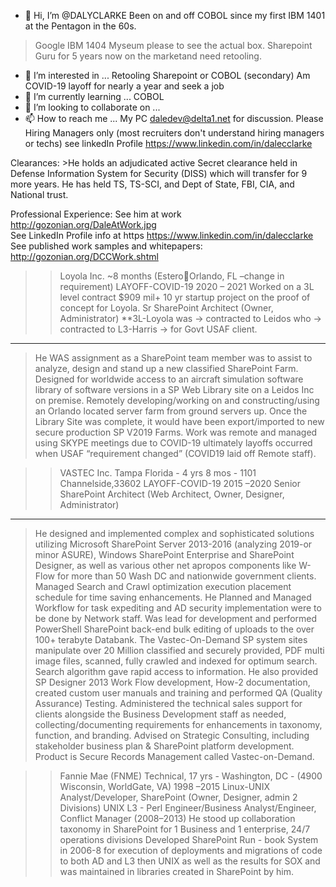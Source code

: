 - 👋 Hi, I’m @DALYCLARKE Been on and off COBOL since my first IBM 1401 at the Pentagon in the 60s. 
> Google IBM 1404 Myseum please to see the actual box. Sharepoint Guru for 5 years now on the marketand need retooling.
- 👀 I’m interested in ... Retooling Sharepoint or COBOL (secondary) Am COVID-19 layoff for nearly a year and seek a job 
- 🌱 I’m currently learning ... COBOL
- 💞️ I’m looking to collaborate on ...
- 📫 How to reach me ... My PC daledev@delta1.net for discussion. Please Hiring Managers only (most recruiters don't understand hiring managers or techs)
see linkedIn Profile https://www.linkedin.com/in/dalecclarke 
<!---
DALYCLARKE/DALYCLARKE is a ✨ special ✨ repository because its `README.md` (this file) appears on your GitHub profile.
You can click the Preview link to take a look at your changes.
--->
Clearances: >He holds an adjudicated active Secret clearance held in Defense Information System for Security 
(DISS) which will transfer for 9 more years. He has held TS, TS-SCI, and Dept of State, FBI, CIA, and National trust. 

Professional Experience:
See him at work http://gozonian.org/DaleAtWork.jpg  
See LinkedIn Profile info at https https://www.linkedin.com/in/dalecclarke 
See published work samples and whitepapers: http://gozonian.org/DCCWork.shtml 

>>Loyola Inc. ~8 months (EsteroOrlando, FL –change in requirement) LAYOFF-COVID-19 2020 – 2021
Worked on a 3L level contract $909 mil+ 10 yr startup project on the proof of concept for Loyola. 
Sr SharePoint Architect (Owner, Administrator) 
**3L-Loyola was -> contracted to Leidos who -> contracted to L3-Harris -> for Govt USAF client. 
-------------------------------------------------------------------------------------------------------------------------------------------------------
>He WAS assignment as a SharePoint team member was to assist to analyze, design and stand up a new classified SharePoint Farm.
Designed for worldwide access to an aircraft simulation software library of software versions in a SP Web Library site on a Leidos Inc 
on premise. Remotely developing/working on and constructing/using an Orlando located server farm from ground servers up. Once the Library 
Site was complete, it would have been export/imported to new secure production SP V2019 Farms. Work was remote and managed using SKYPE 
meetings due to COVID-19 ultimately layoffs occurred when USAF “requirement changed” (COVID19 laid off Remote staff). 

>>VASTEC Inc. Tampa Florida - 4 yrs 8 mos - 1101 Channelside,33602 LAYOFF-COVID-19	    2015 –2020
Senior SharePoint Architect (Web Architect, Owner, Designer, Administrator) 
-------------------------------------------------------------------------------------------------------------------------------------------------------
>He designed and implemented complex and sophisticated solutions utilizing Microsoft SharePoint Server 2013-2016 (analyzing 2019-or minor ASURE), 
Windows SharePoint Enterprise and SharePoint Designer, as well as various other net apropos components like W-Flow for more than 50 Wash DC 
and nationwide government clients. 
>Managed Search and Crawl optimization execution placement schedule for time saving enhancements.
>He Planned and Managed Workflow for task expediting and AD security implementation were to be done by Network staff. 
>Was lead for development and performed PowerShell SharePoint back-end bulk editing of uploads to the over 100+ 
terabyte Databank. The Vastec-On-Demand SP system sites manipulate over 20 Million classified and securely provided, 
PDF multi image files, scanned, fully crawled and indexed for optimum search. Search algorithm gave rapid access to information.
>He also provided SP Designer 2013 Work Flow development, How-2 documentation, created custom user manuals and training and 
performed QA (Quality Assurance) Testing. 
>Administered the technical sales support for clients alongside the Business Development staff as needed, collecting/documenting 
requirements for enhancements in taxonomy, function, and branding.
>Advised on Strategic Consulting, including stakeholder business plan & SharePoint platform development.
>Product is Secure Records Management called Vastec-on-Demand. 

>>Fannie Mae (FNME) Technical, 17 yrs - Washington, DC - (4900 Wisconsin, WorldGate, VA) 1998 –2015
Linux-UNIX Analyst/Developer, SharePoint (Owner, Designer, admin 2 Divisions)
UNIX L3 - Perl Engineer/Business Analyst/Engineer, Conflict Manager (2008–2013)
>He stood up collaboration taxonomy in SharePoint for 1 Business and 1 enterprise, 24/7 operations divisions
> Developed SharePoint Run - book System in 2006-8 for execution of deployments and migrations of code to both 
AD and L3 then UNIX as well as the results for SOX and was maintained in libraries created in SharePoint by him. 
